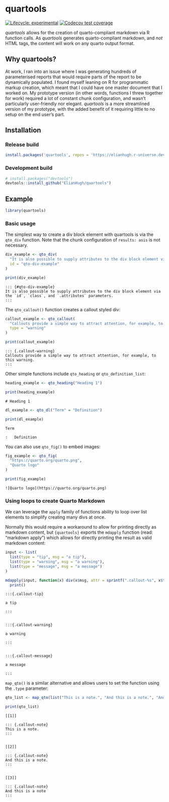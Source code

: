 
<!-- README.md is generated from README.Rmd. Please edit that file -->

# quartools

<!-- badges: start -->

[![Lifecycle:
experimental](https://img.shields.io/badge/lifecycle-experimental-orange.svg)](https://lifecycle.r-lib.org/articles/stages.html#experimental)
[![Codecov test
coverage](https://codecov.io/gh/ElianHugh/quartools/branch/main/graph/badge.svg)](https://app.codecov.io/gh/ElianHugh/quartools?branch=main)
<!-- badges: end -->

*quartools* allows for the creation of quarto-compliant markdown via R
function calls. As *quartools* generates quarto-compliant markdown, and
*not* HTML tags, the content will work on any quarto output format.

## Why quartools?

At work, I ran into an issue where I was generating hundreds of
parameterised reports that would require parts of the report to be
dynamically populated. I found myself leaning on R for programmatic
markup creation, which meant that I could have one master document that
I worked on. My prototype version (in other words, functions I threw
together for work) required a lot of constant chunk configuration, and
wasn’t particularly user-friendly nor elegant. *quartools* is a more
streamlined version of my prototype, with the added benefit of it
requiring little to no setup on the end user’s part.

## Installation

### Release build

``` r
install.packages('quartools', repos = 'https://elianhugh.r-universe.dev')
```

### Development build

``` r
# install.packages("devtools")
devtools::install_github("ElianHugh/quartools")
```

## Example

``` r
library(quartools)
```

### Basic usage

The simplest way to create a div block element with quartools is via the
`qto_div` function. Note that the chunk configuration of `results: asis`
is not necessary.

``` r
div_example <- qto_div(
  "It is also possible to supply attributes to the div block element via the `id`, `class`, and `.attributes` parameters.",
  id = "qto-div-example"
)

print(div_example)
```


    ::: {#qto-div-example}
    It is also possible to supply attributes to the div block element via the `id`, `class`, and `.attributes` parameters.
    ::: 

The `qto_callout()` function creates a callout styled div:

``` r
callout_example <- qto_callout(
  "Callouts provide a simple way to attract attention, for example, to this warning.",
  type = "warning"
)

print(callout_example)
```


    ::: {.callout-warning}
    Callouts provide a simple way to attract attention, for example, to this warning.
    ::: 

Other simple functions include `qto_heading` or `qto_definition_list`:

``` r
heading_example <- qto_heading("Heading 1")

print(heading_example)
```

    # Heading 1

``` r
dl_example <- qto_dl("Term" = "Definition")

print(dl_example)
```

    Term

    :   Definition

You can also use `qto_fig()` to embed images:

``` r
fig_example <- qto_fig(
  "https://quarto.org/quarto.png",
  "Quarto logo"
)

print(fig_example)
```

    ![Quarto logo](https://quarto.org/quarto.png)

### Using loops to create Quarto Markdown

We can leverage the `apply` family of functions ability to loop over
list elements to simplify creating many divs at once.

Normally this would require a workaround to allow for printing directly
as markdown content, but `{quartools}` exports the `mdapply` function
(read: “markdown apply”) which allows for directly printing the result
as valid markdown content:

``` r
input <- list(
  list(type = "tip", msg = "a tip"),
  list(type = "warning", msg = "a warning"),
  list(type = "message", msg = "a message")
)

mdapply(input, function(x) div(x$msg, attr = sprintf(".callout-%s", x$type))) |>
  print()
```



    :::{.callout-tip}

    a tip

    :::


    :::{.callout-warning}

    a warning

    :::


    :::{.callout-message}

    a message

    :::

`map_qto()` is a similar alternative and allows users to set the
function using the `.type` parameter:

``` r
qto_list <- map_qto(list("This is a note.", "And this is a note.", "And this is a note"), .type = "callout")

print(qto_list)
```

    [[1]]

    ::: {.callout-note}
    This is a note.
    ::: 


    [[2]]

    ::: {.callout-note}
    And this is a note.
    ::: 


    [[3]]

    ::: {.callout-note}
    And this is a note
    ::: 
